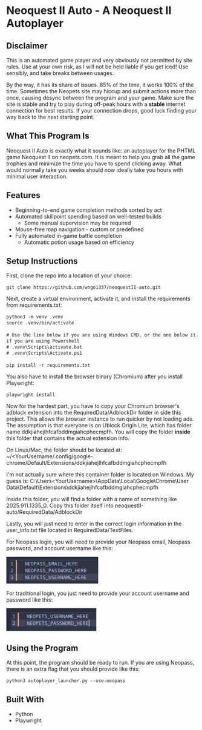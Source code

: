 # Neoquest II Auto - A Neoquest II Autoplayer

## Disclaimer

This is an automated game player and very obviously not permitted by site rules. Use at your own risk, as I will not be held liable if you get iced! Use sensibly, and take breaks between usages.

By the way, it has its share of issues. 85% of the time, it works 100% of the time. Sometimes the Neopets site may hiccup and submit actions more than once, causing desync between the program and your game. Make sure the site is stable and try to play during off-peak hours with a **stable** internet connection for best results. If your connection drops, good luck finding your way back to the next starting point.

## What This Program Is

Neoquest II Auto is exactly what it sounds like: an autoplayer for the PHTML game Neoquest II on neopets.com. It is meant to help you grab all the game trophies and minimize the time you have to spend clicking away. What would normally take you weeks should now ideally take you hours with minimal user interaction.

## Features
- Beginning-to-end game completion methods sorted by act
- Automated skillpoint spending based on well-tested builds
  - Some manual supervision may be required
- Mouse-free map navigation - custom or predefined
- Fully automated in-game battle completion
  - Automatic potion usage based on efficiency

## Setup Instructions

First, clone the repo into a location of your choice:

```
git clone https://github.com/wngo1337/neoquestII-auto.git
```

Next, create a virtual environment, activate it, and install the requirements from requirements.txt:

```
python3 -m venv .venv
source .venv/bin/activate

# Use the line below if you are using Windows CMD, or the one below it if you are using Powershell
# .venv\Scripts\activate.bat
# .venv\Scripts\Activate.ps1

pip install -r requirements.txt
```

You also have to install the browser binary (Chromium) after you install Playwright:

```
playwright install
```

Now for the hardest part, you have to copy your Chromium browser's adblock extension into the RequiredData/AdblockDir folder in side this project. This allows the browser instance to run quicker by not loading ads. The assumption is that everyone is on Ublock Origin Lite, which has folder name ddkjiahejlhfcafbddmgiahcphecmpfh. You will copy the folder **inside** this folder that contains the actual extension info.

On Linux/Mac, the folder should be located at: ~/<YourUsername/.config/google-chrome/Default/Extensions/ddkjiahejlhfcafbddmgiahcphecmpfh

I'm not actually sure where this container folder is located on Windows. My guess is: C:\Users\<YourUsername>\AppData\Local\Google\Chrome\User Data\Default\Extensions\ddkjiahejlhfcafbddmgiahcphecmpfh

Inside this folder, you will find a folder with a name of something like 2025.911.1335_0. Copy this folder itself into neoquestII-auto/RequiredData/AdblockDir

Lastly, you will just need to enter in the correct login information in the user_info.txt file located in RequiredData/TextFiles.

For Neopass login, you will need to provide your Neopass email, Neopass password, and account username like this:

![NeopassLogin](ReadmeResources/neopass_login.png)

For traditional login, you just need to provide your account username and password like this:

![TraditionalLogin](ReadmeResources/traditional_login.png)

## Using the Program

At this point, the program should be ready to run. If you are using Neopass, there is an extra flag that you should provide like this:

```
python3 autoplayer_launcher.py --use-neopass
```

## Built With

- Python
- Playwright

